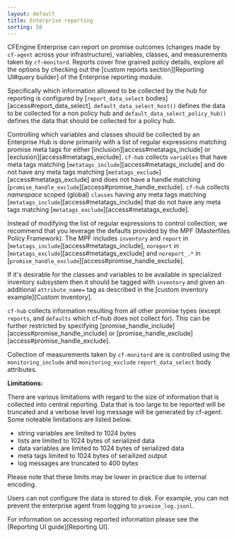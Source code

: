 ```yaml
---
layout: default
title: Enterprise reporting
sorting: 50
---
```


CFEngine Enterprise can report on promise outcomes (changes made by `cf-agent`
across your infrastructure), variables, classes, and measurements taken by
`cf-monitord`. Reports cover fine grained policy details, explore all the
options by checking out the [custom reports section][Reporting UI#query builder]
of the Enterprise reporting module.

Specifically which information allowed to be collected by the hub for reporting
is configured by [`report_data_select` bodies][access#report_data_select].
`default_data_select_host()` defines the data to be collected for a non policy hub
and `default_data_select_policy_hub()` defines the data that should be collected
for a policy hub.

Controlling which variables and classes should be collected by an Enterprise Hub
is done primarily with a list of regular expressions matching promise meta tags
for either [inclusion][access#metatags_include] or
[exclusion][access#metatags_exclude]. `cf-hub` collects `variables` that have
meta tags matching [`metatags_include`][access#metatags_include] and do not have
any meta tags matching [`metatags_exclude`][access#metatags_exclude] and does
not have a handle matching
[`promise_handle_exclude`][access#promise_handle_exclude]. `cf-hub` collects
_namespace_ scoped (global) `classes` having any meta tags matching
[`metatags_include`][access#metatags_include] that do not have any meta tags
matching [`metatags_exclude`][access#metatags_exclude].

Instead of modifying the list of regular expressions to control collection, we
recommend that you leverage the defaults provided by the MPF (Masterfiles Policy
Framework). The MPF includes `inventory` and `report` in
[`metatags_include`][access#metatags_include], `noreport` in
[`metatags_exclude`][access#metatags_exclude] and `noreport_.*` in
[`promise_handle_exclude`][access#promise_handle_exclude].

If it's desirable for the classes and variables to be available in specialized
inventory subsystem then it should be tagged with `inventory` and given an
additional `attribute_name=` tag as described in the [custom inventory example][Custom inventory].

`cf-hub` collects information resulting from all other promise types (except
`reports`, and `defaults` which cf-hub does not collect for). This can be
further restricted by specifying
[promise_handle_include][access#promise_handle_include] or
[promise_handle_exclude][access#promise_handle_exclude].

Collection of measurements taken by `cf-monitord` are is controlled using the
`monitoring_include` and `monitoring_exclude` `report_data_select` body
attributes.

**Limitations:**

There are various limitations with regard to the size of information that is
collected into central reporting. Data that is too large to be reported will be
truncated and a verbose level log message will be generated by cf-agent. Some
noteable limitations are listed below.

- string variables are limited to 1024 bytes
- lists are limited to 1024 bytes of serialized data
- data variables are limited to 1024 bytes of serialized data
- meta tags limited to 1024 bytes of serailized output
- log messages are truncated to 400 bytes

Please note that these limits may be lower in practice due to internal
encoding.

Users can not configure the data is stored to disk. For example, you can not
prevent the enterprise agent from logging to `promise_log.jsonl`.

For information on accessing reported information please see the
[Reporting UI guide][Reporting UI].
